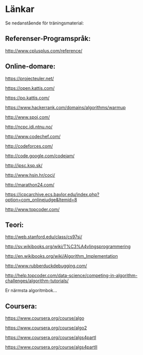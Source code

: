 Länkar
======
Se nedanstående för träningsmaterial:

Referenser-Programspråk:
------------------------
http://www.cplusplus.com/reference/

Online-domare:
--------------
https://projecteuler.net/

https://open.kattis.com/

https://po.kattis.com/

https://www.hackerrank.com/domains/algorithms/warmup

http://www.spoj.com/

http://ncpc.idi.ntnu.no/

http://www.codechef.com/

http://codeforces.com/

http://code.google.com/codejam/ 

http://ipsc.ksp.sk/

http://www.hsin.hr/coci/

http://marathon24.com/

https://icpcarchive.ecs.baylor.edu/index.php?option=com_onlinejudge&Itemid=8

http://www.topcoder.com/

Teori:
------
http://web.stanford.edu/class/cs97si/

http://sv.wikibooks.org/wiki/T%C3%A4vlingsprogrammering

http://en.wikibooks.org/wiki/Algorithm_Implementation

http://www.rubberduckdebugging.com/

http://help.topcoder.com/data-science/competing-in-algorithm-challenges/algorithm-tutorials/

Er närmsta algoritmbok...

Coursera:
---------
https://www.coursera.org/course/algo

https://www.coursera.org/course/algo2

https://www.coursera.org/course/algs4partI

https://www.coursera.org/course/algs4partII
